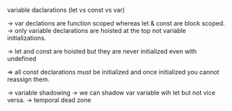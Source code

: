 variable daclarations (let vs const vs var)

-> var declations are function scoped whereas let & const are block scoped.
-> only variable declarations are hoisted at the top not variable initializations.

-> let and const are hoisted but they are never initialized even with undefined

=> all const declarations must be initialized and once initialized you cannot reassign them.

-> variable shadowing
-> we can shadow var variable wih let but not vice versa.
-> temporal dead zone
